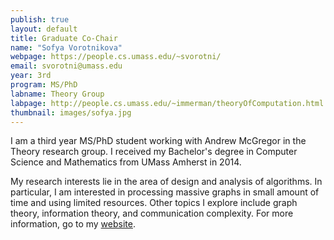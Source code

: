 ```yaml
---
publish: true 
layout: default
title: Graduate Co-Chair
name: "Sofya Vorotnikova"
webpage: https://people.cs.umass.edu/~svorotni/
email: svorotni@umass.edu
year: 3rd
program: MS/PhD
labname: Theory Group
labpage: http://people.cs.umass.edu/~immerman/theoryOfComputation.html
thumbnail: images/sofya.jpg
---
```

I am a third year MS/PhD student working with Andrew McGregor in the Theory research group. I received my Bachelor's degree in Computer Science and Mathematics from UMass Amherst in 2014.

My research interests lie in the area of design and analysis of algorithms. In particular, I am interested in processing massive graphs in small amount of time and using limited resources. Other topics I explore include graph theory, information theory, and communication complexity. For more information, go to my [website](https://people.cs.umass.edu/~svorotni/).

